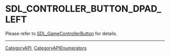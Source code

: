 # SDL_CONTROLLER_BUTTON_DPAD_LEFT

Please refer to [SDL_GameControllerButton](SDL_GameControllerButton) for details.

----
[CategoryAPI](CategoryAPI), [CategoryAPIEnumerators](CategoryAPIEnumerators)

